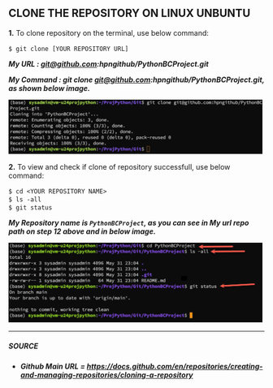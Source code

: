 ## CLONE THE REPOSITORY ON LINUX UNBUNTU

**1.** To clone repository on the terminal, use below command:

    $ git clone [YOUR REPOSITORY URL]
    
**_*My URL : git@github.com:hpngithub/PythonBCProject.git*_**

**_*My Command : git clone git@github.com:hpngithub/PythonBCProject.git, as shown below image.*_**

<img src="https://raw.githubusercontent.com/hpngithub/GitHubKB/main/Documents/Images/gitclonecmd.png?raw=true" width="500x"/>

**2.** To view and check if clone of repository successfull, use below command:

    $ cd <YOUR REPOSITORY NAME>
    $ ls -all
    $ git status

**_*My Repository name is ```PythonBCProject```, as you can see in My url repo path on step 12 above and in below image.*_**

<img src="https://raw.githubusercontent.com/hpngithub/GitHubKB/main/Documents/Images/RepoClonecheck.png?raw=true" width="500x"/>

</br>

--- 

##### SOURCE
+ ##### **Github Main URL =** *_https://docs.github.com/en/repositories/creating-and-managing-repositories/cloning-a-repository_*